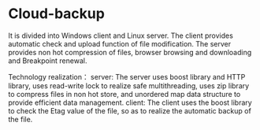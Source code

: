 # Cloud-backup

It is divided into Windows client and Linux server.
The client provides automatic check and upload function of file modification.
The server provides non hot compression of files, browser browsing and downloading and Breakpoint renewal.

Technology realization：
server: The server uses boost library and HTTP library, uses read-write lock to realize safe multithreading, uses zip library to compress 
files in non hot store, and unordered map data structure to provide efficient data management.
client: The client uses the boost library to check the Etag value of the file, so as to realize the automatic backup of the file.
